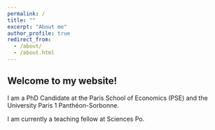 ```yaml
---
permalink: /
title: ""
excerpt: "About me"
author_profile: true
redirect_from: 
  - /about/
  - /about.html
---
```


Welcome to my website!
------

I am a PhD Candidate at the Paris School of Economics (PSE) and the University Paris 1 Panthéon-Sorbonne.

I am currently a teaching fellow at Sciences Po.


